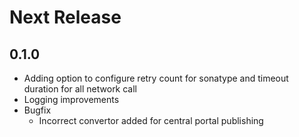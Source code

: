 # Next Release

## 0.1.0
- Adding option to configure retry count for sonatype and timeout duration for all network call
- Logging improvements
- Bugfix
  - Incorrect convertor added for central portal publishing